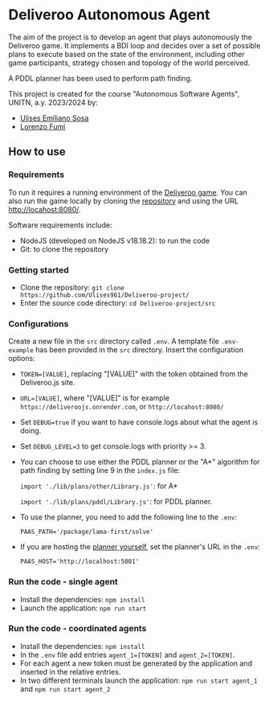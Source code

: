 # Deliveroo Autonomous Agent

The aim of the project is to develop an agent that plays autonomously the Deliveroo game.
It implements a BDI loop and decides over a set of possible plans to execute based on the state of the environment, including other game participants, strategy chosen and topology of the world perceived.

A PDDL planner has been used to perform path finding.

This project is created for the course "Autonomous Software Agents", UNITN, a.y. 2023/2024 by:

* [Ulises Emiliano Sosa](https://github.com/Ulises961)
* [Lorenzo Fumi](https://github.com/DeeJack)

## How to use

### Requirements

To run it requires a running environment of the [Deliveroo game](https://deliveroojs.onrender.com). You can also run the game locally by cloning the [repository](https://github.com/unitn-ASA/Deliveroo.js) and using the URL <http://locahost:8080/>.

Software requirements include:

* NodeJS (developed on NodeJS v18.18.2): to run the code
* Git: to clone the repository

### Getting started

* Clone the repository: `git clone https://github.com/Ulises961/Deliveroo-project/`
* Enter the source code directory: `cd Deliveroo-project/src`

### Configurations

Create a new file in the `src` directory called `.env`. A template file `.env-example` has been provided in the `src` directory.
Insert the configuration options:

* `TOKEN=[VALUE]`, replacing "[VALUE]" with the token obtained from the Deliveroo.js site.
* `URL=[VALUE]`, where "[VALUE]" is for example `https://deliveroojs.onrender.com`, or `http://locahost:8080/`
* Set `DEBUG=true` if you want to have console.logs about what the agent is doing.
* Set `DEBUG_LEVEL=3` to get console.logs with priority >= 3.
* You can choose to use either the PDDL planner or the "A*" algorithm for path finding by setting line 9 in the `index.js` file:

    `import './lib/plans/other/Library.js'`: for A*

    `import './lib/plans/pddl/Library.js'`: for PDDL planner.

* To use the planner, you need to add the following line to the `.env`:
  
    `PAAS_PATH='/package/lama-first/solve'`
  
* If you are hosting the [planner yourself](https://github.com/AI-Planning/planning-as-a-service), set the planner's URL in the `.env`:

    `PAAS_HOST='http://localhost:5001'`

### Run the code - single agent

* Install the dependencies: `npm install`
* Launch the application: `npm run start`


### Run the code - coordinated agents

* Install the dependencies: `npm install`
* In the `.env` file add entries `agent_1=[TOKEN]` and `agent_2=[TOKEN]`. 
* For each agent a new token must be generated by the application and inserted in the relative entries.  
* In two different terminals launch the application: `npm run start agent_1` and `npm run start agent_2`
